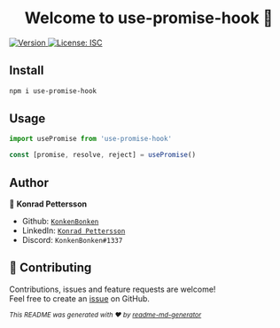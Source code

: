<h1 align="center">Welcome to use-promise-hook 👋</h1>
<p>
  <a href="https://www.npmjs.com/package/use-promise-hook" target="_blank">
    <img alt="Version" src="https://img.shields.io/npm/v/use-promise-hook.svg">
  </a>
  <a href="#" target="_blank">
    <img alt="License: ISC" src="https://img.shields.io/badge/License-ISC-yellow.svg" />
  </a>
</p>

## Install

```sh
npm i use-promise-hook
```

## Usage

```ts
import usePromise from 'use-promise-hook'

const [promise, resolve, reject] = usePromise()
```

## Author

👤 **Konrad Pettersson**

- Github: [`KonkenBonken`](https://github.com/KonkenBonken)
- LinkedIn: [`Konrad Pettersson`](https://linkedin.com/in/konrad-pettersson-167144206)
- Discord: `KonkenBonken#1337`

## 🤝 Contributing

Contributions, issues and feature requests are welcome!<br />Feel free to create an [issue](https://github.com/KonkenBonken/usePromise/issues) on GitHub.

<sub>_This README was generated with ❤️ by [readme-md-generator](https://github.com/kefranabg/readme-md-generator)_</sub>
